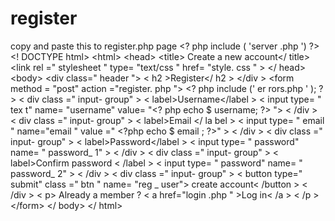 # register
copy and paste this to register.php page        &lt;? php include ( 'server .php ') ?>  &lt;! DOCTYPE html>  &lt;html>  &lt;head>  &lt;title> Create a new account&lt;/  title>  &lt;link rel ="  stylesheet " type= "text/css " href= "style. css "  >  &lt;/ head>  &lt;body>  &lt;div class=" header ">  &lt; h2 >Register&lt;/ h2 >  &lt;/div >  &lt;form method = "post"  action ="register. php ">  &lt;? php include ('  er rors.php ' ); ?>  &lt; div class =" input-  group" >  &lt; label>Username&lt;/label >  &lt; input type= "  tex t" name= "username"  value= "&lt;? php echo $  username; ?> ">  &lt; /div >  &lt; div class =" input-  group" >  &lt; label>Email &lt;/  la bel >  &lt; input type= "  email " name="email "  value =" &lt;?php echo $  email ; ?>" >  &lt; /div >  &lt; div class =" input-  group" >  &lt; label>Password&lt;/label >  &lt; input type= "  password" name= "  password_ 1" >  &lt; /div >  &lt; div class =" input-  group" >  &lt; label>Confirm  password &lt; /label >  &lt; input type= "  password" name= "  password_ 2" >  &lt; /div >  &lt; div class =" input-  group" >  &lt; button type="  submit" class =" btn "  name= "reg _ user">  create account&lt; /button >  &lt; /div >  &lt; p>  Already a  member ? &lt; a href="login  .php " >Log in&lt; /a >  &lt; /p >  &lt;/form>  &lt;/ body>  &lt;/ html>
